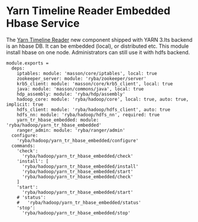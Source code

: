 
# Yarn Timeline Reader Embedded Hbase Service

The [Yarn Timeline Reader][tr] new component shipped with YARN 3.Its backend is an hbase DB.
It can be embedded (local), or distributed etc.
This module install hbase on one node. Administrators can still use it with hdfs backend.

    module.exports =
      deps:
        iptables: module: 'masson/core/iptables', local: true
        zookeeper_server: module: 'ryba/zookeeper/server'
        krb5_client: module: 'masson/core/krb5_client', local: true
        java: module: 'masson/commons/java', local: true
        hdp_assembly: module: 'ryba/hdp/assembly'
        hadoop_core: module: 'ryba/hadoop/core', local: true, auto: true, implicit: true
        hdfs_client: module: 'ryba/hadoop/hdfs_client', auto: true
        hdfs_nn: module: 'ryba/hadoop/hdfs_nn', required: true
        yarn_tr_hbase_embedded: module: 'ryba/hadoop/yarn_tr_hbase_embedded'
        ranger_admin: module: 'ryba/ranger/admin'
      configure:
        'ryba/hadoop/yarn_tr_hbase_embedded/configure'
      commands:
        'check':
          'ryba/hadoop/yarn_tr_hbase_embedded/check'
        'install': [
          'ryba/hadoop/yarn_tr_hbase_embedded/install'
          'ryba/hadoop/yarn_tr_hbase_embedded/start'
          'ryba/hadoop/yarn_tr_hbase_embedded/check'
        ]
        'start':
          'ryba/hadoop/yarn_tr_hbase_embedded/start'
        # 'status':
        #   'ryba/hadoop/yarn_tr_hbase_embedded/status'
        'stop':
          'ryba/hadoop/yarn_tr_hbase_embedded/stop'

[tr]: https://hadoop.apache.org/docs/current/hadoop-yarn/hadoop-yarn-site/TimelineServiceV2.html